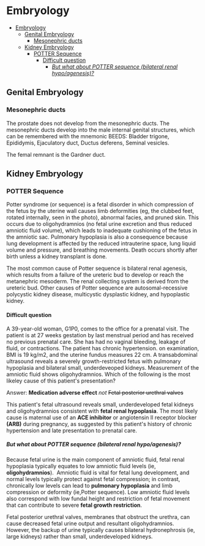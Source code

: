 # Embryology

- [Embryology](#embryology)
  - [Genital Embryology](#genital-embryology)
    - [Mesonephric ducts](#mesonephric-ducts)
  - [Kidney Embryology](#kidney-embryology)
    - [POTTER Sequence](#potter-sequence)
      - [Difficult question](#difficult-question)
        - [*But what about POTTER sequence (bilateral renal hypo/agenesis)?*](#but-what-about-potter-sequence-bilateral-renal-hypoagenesis)

## Genital Embryology

### Mesonephric ducts

The prostate does not develop from the mesonephric ducts. The mesonephric ducts develop into the male internal genital structures, which can be remembered with the mnemonic BEEDS: Bladder trigone, Epididymis, Ejaculatory duct, Ductus deferens, Seminal vesicles.

The femal remnant is the Gardner duct.

## Kidney Embryology

### POTTER Sequence

Potter syndrome (or sequence) is a fetal disorder in which compression of the fetus by the uterine wall causes limb deformities (eg, the clubbed feet, rotated internally, seen in the photo), abnormal facies, and pruned skin. This occurs due to oligohydramnios (no fetal urine excretion and thus reduced amniotic fluid volume), which leads to inadequate cushioning of the fetus in the amniotic sac. Pulmonary hypoplasia is also a consequence because lung development is affected by the reduced intrauterine space, lung liquid volume and pressure, and breathing movements. Death occurs shortly after birth unless a kidney transplant is done.

The most common cause of Potter sequence is bilateral renal agenesis, which results from a failure of the ureteric bud to develop or reach the metanephric mesoderm. The renal collecting system is derived from the ureteric bud. Other causes of Potter sequence are autosomal-recessive polycystic kidney disease, multicystic dysplastic kidney, and hypoplastic kidney.

#### Difficult question

A 39-year-old woman, G1P0, comes to the office for a prenatal visit. The patient is at 27 weeks gestation by last menstrual period and has received no previous prenatal care. She has had no vaginal bleeding, leakage of fluid, or contractions. The patient has chronic hypertension. on examination, BMI is 19 kg/m2, and the uterine fundus measures 22 cm. A transabdominal ultrasound reveals a severely growth-restricted fetus with pulmonary hypoplasia and bilateral small, underdeveoped kidneys. Measurement of the amniotic fluid shows oligohydramnios. Which of the following is the most likeley cause of this patient's presentation?

Answer: **Medication adverse effect** *not* ~~Fetal posterior urethral valves~~

This patient's fetal ultrasound reveals small, underdeveloped fetal kidneys and oligohydramnios consistent with <strong>fetal renal hypoplasia</strong>. The most likely cause is maternal use of an <strong>ACE inhibitor</strong> or angiotensin II receptor blocker <strong>(ARB)</strong> during pregnancy, as suggested by this patient's history of chronic hypertension and late presentation to prenatal care.

##### *But what about POTTER sequence (bilateral renal hypo/agenesis)?*

Because fetal urine is the main component of amniotic fluid, fetal renal hypoplasia typically equates to low amniotic fluid levels (ie, <strong>oligohydramnios</strong>).&nbsp; Amniotic fluid is vital for fetal lung development, and normal levels typically protect against fetal compression; in contrast, chronically low levels can lead to <strong>pulmonary hypoplasia</strong> and limb compression or deformity (ie,Potter sequence). Low amniotic fluid levels also correspond with low fundal height and restriction of fetal movement that can contribute to severe <strong>fetal growth restriction</strong>.

Fetal posterior urethral valves, membranes that obstruct the urethra, can cause decreased fetal urine output and resultant oligohydramnios.&nbsp; However, the backup of urine typically causes bilateral hydronephrosis (ie, large kidneys) rather than small, underdeveloped kidneys.
